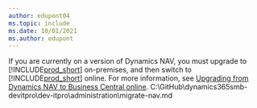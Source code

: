 ```yaml
---
author: edupont04
ms.topic: include
ms.date: 10/01/2021
ms.author: edupont
---
```

If you are currently on a version of Dynamics NAV, you must upgrade to [!INCLUDE[prod_short](prod_short.md)] on-premises, and then switch to [!INCLUDE[prod_short](prod_short.md)] online. For more information, see [Upgrading from Dynamics NAV to Business Central online](../administration/migrate-nav.md).
C:\GitHub\dynamics365smb-devitpro\dev-itpro\administration\migrate-nav.md